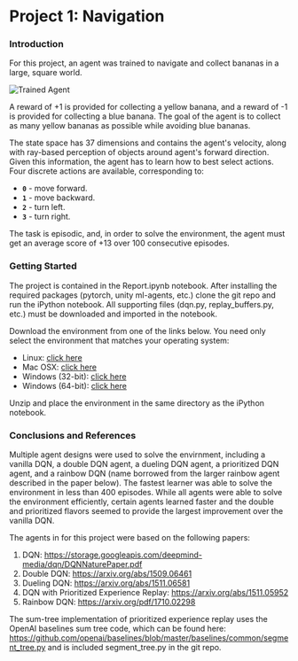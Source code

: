 [//]: # (Image References)

[image1]: https://user-images.githubusercontent.com/10624937/42135619-d90f2f28-7d12-11e8-8823-82b970a54d7e.gif "Trained Agent"

# Project 1: Navigation

### Introduction

For this project, an agent was trained to navigate and collect bananas in a large, square world.  

![Trained Agent][image1]

A reward of +1 is provided for collecting a yellow banana, and a reward of -1 is provided for collecting a blue banana. The goal of the agent is to collect as many yellow bananas as possible while avoiding blue bananas.  

The state space has 37 dimensions and contains the agent's velocity, along with ray-based perception of objects around agent's forward direction.  Given this information, the agent has to learn how to best select actions.  Four discrete actions are available, corresponding to:
- **`0`** - move forward.
- **`1`** - move backward.
- **`2`** - turn left.
- **`3`** - turn right.

The task is episodic, and, in order to solve the environment, the agent must get an average score of +13 over 100 consecutive episodes.

### Getting Started

The project is contained in the Report.ipynb notebook. After installing the required packages (pytorch, unity ml-agents, etc.) clone the git repo and run the iPython notebook. All supporting files (dqn.py, replay_buffers.py, etc.) must be downloaded and imported in the notebook.

Download the environment from one of the links below.  You need only select the environment that matches your operating system:
- Linux: [click here](https://s3-us-west-1.amazonaws.com/udacity-drlnd/P1/Banana/Banana_Linux.zip)
- Mac OSX: [click here](https://s3-us-west-1.amazonaws.com/udacity-drlnd/P1/Banana/Banana.app.zip)
- Windows (32-bit): [click here](https://s3-us-west-1.amazonaws.com/udacity-drlnd/P1/Banana/Banana_Windows_x86.zip)
- Windows (64-bit): [click here](https://s3-us-west-1.amazonaws.com/udacity-drlnd/P1/Banana/Banana_Windows_x86_64.zip)

Unzip and place the environment in the same directory as the iPython notebook.

### Conclusions and References

Multiple agent designs were used to solve the envirnment, including a vanilla DQN, a double DQN agent, a dueling DQN agent, a prioritized DQN agent, and a rainbow DQN (name borrowed from the larger rainbow agent described in the paper below). The fastest learner was able to solve the environment in less than 400 episodes. While all agents were able to solve the environment efficiently, certain agents learned faster and the double and prioritized flavors seemed to provide the largest improvement over the vanilla DQN.

The agents in for this project were based on the following papers:
1. DQN: https://storage.googleapis.com/deepmind-media/dqn/DQNNaturePaper.pdf
2. Double DQN: https://arxiv.org/abs/1509.06461
3. Dueling DQN: https://arxiv.org/abs/1511.06581
4. DQN with Prioritized Experience Replay: https://arxiv.org/abs/1511.05952
5. Rainbow DQN: https://arxiv.org/pdf/1710.02298

The sum-tree implementation of prioritized experience replay uses the OpenAI baselines sum tree code, which can be found here: https://github.com/openai/baselines/blob/master/baselines/common/segment_tree.py and is included segment_tree.py in the git repo.

